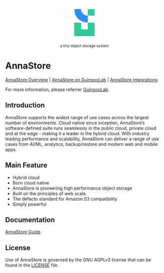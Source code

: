 <div align="center">
    <img src="./public/annaStore.svg" width="120" alt="logo" />
    <br/>
    <small>a tiny object storage system</small>
</div>

# AnnaStore

[AnnaStore Overview](https://ciusji.gitbook.io/guinsoolab/products/data-storage/overview) | 
[AnnaStore on GuinsooLab](https://guinsoolab.github.io/glab) | 
[AnnaStore Integrations](https://ciusji.gitbook.io/guinsoolab/products/data-storage/integrations)

For more information, please referrer [GuinsooLab](https://guinsoolab.github.io/glab/).

## Introduction

AnnaStore supports the widest range of use cases across the largest number of environments. Cloud native
since inception, AnnaStore’s software-defined suite runs seamlessly in the public cloud, private cloud and at the
edge - making it a leader in the hybrid cloud. With industry leading performance and scalability, AnnaStore can
deliver a range of use cases from AI/ML, analytics, backup/restore and modern web and mobile apps.

## Main Feature

- Hybrid cloud
- Born cloud native
- AnnaStore is pioneering high performance object storage
- Built on the principles of web scale.
- The defacto standard for Amazon S3 compatibility 
- Simply powerful

## Documentation

[AnnaStore Guide](https://docs.min.io/).

## License

Use of AnnaStore is governed by the GNU AGPLv3 license that can be found in the [LICENSE](./LICENSE) file.
